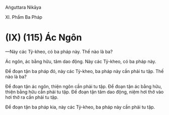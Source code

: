 Aṅguttara Nikāya

XI. Phẩm Ba Pháp

# (IX) (115) Ác Ngôn

—Này các Tỷ-kheo, có ba pháp này. Thế nào là ba?

Ác ngôn, ác bằng hữu, tâm dao động. Này các Tỷ-kheo, có ba pháp này.

Ðể đoạn tận ba pháp đó, này các Tỷ-kheo, ba pháp này cần phải tu tập. Thế nào là ba?

Ðể đoạn tận ác ngôn, thiện ngôn cần phải tu tập. Để đoạn tận ác bằng hữu, thiện bằng hữu cần phải tu tập. Ðể đoạn tận tâm dao động, niệm hơi thở vào hơi thở ra cần phải tu tập.

Ðể đoạn tận ba pháp kia, này các Tỷ-kheo, ba pháp này cần phải tu tập.

